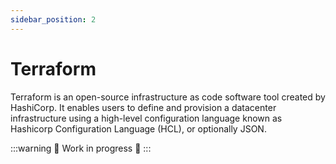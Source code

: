 ```yaml
---
sidebar_position: 2
---
```


# Terraform

Terraform is an open-source infrastructure as code software tool created by HashiCorp. It enables users to define and provision a datacenter infrastructure using a high-level configuration language known as Hashicorp Configuration Language (HCL), or optionally JSON.

:::warning
🚧 Work in progress 🚧
:::